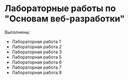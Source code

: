 # Лабораторные работы по "Основам веб-разработки"

Выполнены:
- Лабораторная работа 1 
- Лабораторная работа 2
- Лабораторная работа 3
- Лабораторная работа 5
- Лабораторная работа 6
- Лабораторная работа 7
- Лабораторная работа 8


